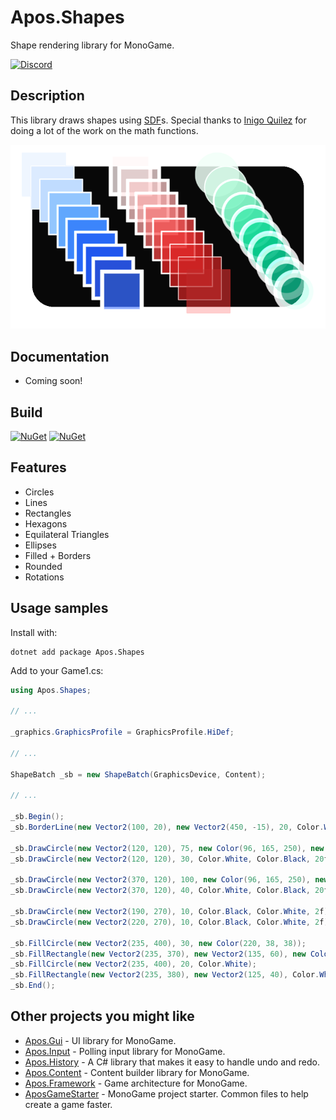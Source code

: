 # Apos.Shapes
Shape rendering library for MonoGame.

[![Discord](https://img.shields.io/discord/355231098122272778.svg)](https://discord.gg/MonoGame)

## Description

This library draws shapes using [SDF](https://en.wikipedia.org/wiki/Signed_distance_function)s. Special thanks to [Inigo Quilez](https://iquilezles.org/) for doing a lot of the work on the math functions.

![](./Images/example.png)

## Documentation

* Coming soon!

## Build

[![NuGet](https://img.shields.io/nuget/v/Apos.Shapes.svg)](https://www.nuget.org/packages/Apos.Shapes/) [![NuGet](https://img.shields.io/nuget/dt/Apos.Shapes.svg)](https://www.nuget.org/packages/Apos.Shapes/)

## Features

* Circles
* Lines
* Rectangles
* Hexagons
* Equilateral Triangles
* Ellipses
* Filled + Borders
* Rounded
* Rotations

## Usage samples

Install with:

```
dotnet add package Apos.Shapes
```

Add to your Game1.cs:

```csharp
using Apos.Shapes;

// ...

_graphics.GraphicsProfile = GraphicsProfile.HiDef;

// ...

ShapeBatch _sb = new ShapeBatch(GraphicsDevice, Content);

// ...

_sb.Begin();
_sb.BorderLine(new Vector2(100, 20), new Vector2(450, -15), 20, Color.White, 2f);

_sb.DrawCircle(new Vector2(120, 120), 75, new Color(96, 165, 250), new Color(191, 219, 254), 4f);
_sb.DrawCircle(new Vector2(120, 120), 30, Color.White, Color.Black, 20f);

_sb.DrawCircle(new Vector2(370, 120), 100, new Color(96, 165, 250), new Color(191, 219, 254), 4f);
_sb.DrawCircle(new Vector2(370, 120), 40, Color.White, Color.Black, 20f);

_sb.DrawCircle(new Vector2(190, 270), 10, Color.Black, Color.White, 2f);
_sb.DrawCircle(new Vector2(220, 270), 10, Color.Black, Color.White, 2f);

_sb.FillCircle(new Vector2(235, 400), 30, new Color(220, 38, 38));
_sb.FillRectangle(new Vector2(235, 370), new Vector2(135, 60), new Color(220, 38, 38));
_sb.FillCircle(new Vector2(235, 400), 20, Color.White);
_sb.FillRectangle(new Vector2(235, 380), new Vector2(125, 40), Color.White);
_sb.End();
```

## Other projects you might like

* [Apos.Gui](https://github.com/Apostolique/Apos.Gui) - UI library for MonoGame.
* [Apos.Input](https://github.com/Apostolique/Apos.Input) - Polling input library for MonoGame.
* [Apos.History](https://github.com/Apostolique/Apos.History) - A C# library that makes it easy to handle undo and redo.
* [Apos.Content](https://github.com/Apostolique/Apos.Content) - Content builder library for MonoGame.
* [Apos.Framework](https://github.com/Apostolique/Apos.Framework) - Game architecture for MonoGame.
* [AposGameStarter](https://github.com/Apostolique/AposGameStarter) - MonoGame project starter. Common files to help create a game faster.
